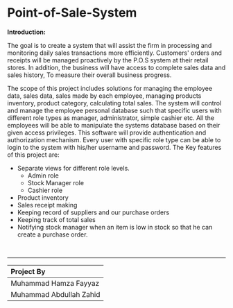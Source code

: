 # Point-of-Sale-System
**Introduction:**

The goal is to create a system that will assist the firm in processing and monitoring daily sales transactions more efficiently. Customers' orders and receipts will be managed proactively by the P.O.S system at their retail stores. In addition, the business will have access to complete sales data and sales history, To measure their overall business progress.

The scope of this project includes solutions for managing the employee  data, sales data, sales made by each employee, managing products inventory, product category, calculating total sales. The system will control and manage the employee personal database such that specific users with different role types as manager, administrator, simple cashier etc. All the employees will be able to manipulate the systems database based on their given access privileges. This software will provide authentication and authorization mechanism. Every user with specific role type can be able to login to the system with his/her username and password. The Key features of this project are:

- Separate views for different role levels.
	- Admin role
	- Stock Manager role
	- Cashier role
- Product inventory
- Sales receipt making
- Keeping record of suppliers and our purchase orders
- Keeping track of total sales
- Notifying stock manager when an item is low in stock so that he can create a purchase order.
<br>
<hr>

|**Project By**|
|:--|
|Muhammad Hamza Fayyaz|
|Muhammad Abdullah Zahid|
